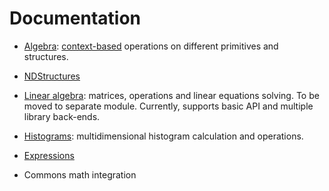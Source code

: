# Documentation

* [Algebra](algebra.md): [context-based](contexts.md) operations on different primitives and structures.

* [NDStructures](nd-structure.md)

* [Linear algebra](linear.md): matrices, operations and linear equations solving. To be moved to separate module.
  Currently, supports basic API and multiple library back-ends.

* [Histograms](histograms.md): multidimensional histogram calculation and operations.

* [Expressions](expressions.md)

* Commons math integration
